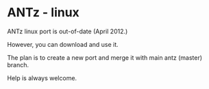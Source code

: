 ANTz - linux
====
ANTz linux port is out-of-date (April 2012.)

However, you can download and use it.

The plan is to create a new port and merge it with main antz (master) branch.

Help is always welcome.

